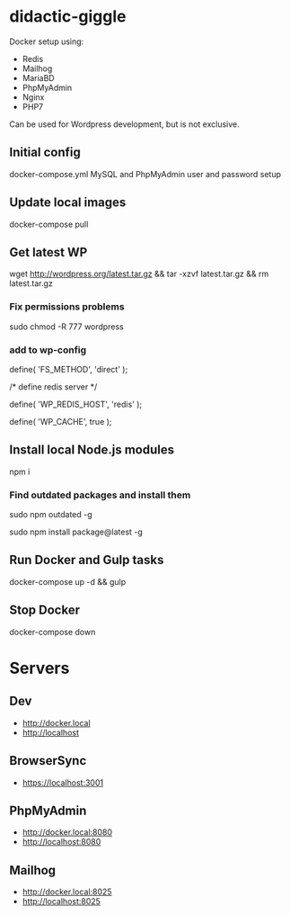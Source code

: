 # didactic-giggle

Docker setup using: 
- Redis
- Mailhog 
- MariaBD
- PhpMyAdmin
- Nginx
- PHP7

Can be used for Wordpress development, but is not exclusive.

## Initial config
docker-compose.yml
MySQL and PhpMyAdmin user and password setup

## Update local images
docker-compose pull

## Get latest WP
wget http://wordpress.org/latest.tar.gz && tar -xzvf latest.tar.gz && rm latest.tar.gz 

### Fix permissions problems

sudo chmod -R 777 wordpress

### add to wp-config

define( 'FS_METHOD', 'direct' );

/* define redis server */

define( 'WP_REDIS_HOST', 'redis' );

define( 'WP_CACHE', true );

## Install local Node.js modules
npm i

### Find outdated packages and install them
sudo npm outdated -g

sudo npm install package@latest -g

## Run Docker and Gulp tasks
docker-compose up -d && gulp

## Stop Docker
docker-compose down

# Servers

## Dev
- <http://docker.local>
- <http://localhost>

## BrowserSync
- <https://localhost:3001>

## PhpMyAdmin
- <http://docker.local:8080>
- <http://localhost:8080>

## Mailhog
- <http://docker.local:8025>
- <http://localhost:8025>